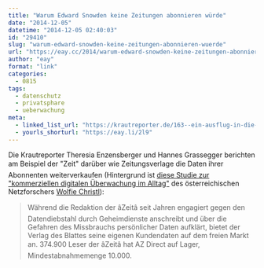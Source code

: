 ```yaml
---
title: "Warum Edward Snowden keine Zeitungen abonnieren würde"
date: "2014-12-05"
datetime: "2014-12-05 02:40:03"
id: "29410"
slug: "warum-edward-snowden-keine-zeitungen-abonnieren-wuerde"
url: "https://eay.cc/2014/warum-edward-snowden-keine-zeitungen-abonnieren-wuerde/"
author: "eay"
format: "link"
categories:
  - 0815
tags:
  - datenschutz
  - privatsphare
  - ueberwachung
meta:
  - linked_list_url: "https://krautreporter.de/163--ein-ausflug-in-die-datenminen"
  - yourls_shorturl: "https://eay.li/2l9"
---
```


Die Krautreporter Theresia Enzensberger und Hannes Grassegger berichten am Beispiel der "Zeit" darüber wie Zeitungsverlage die Daten ihrer Abonnenten weiterverkaufen (Hintergrund ist [diese Studie zur "kommerziellen digitalen Überwachung im Alltag"](http://crackedlabs.org/studie-kommerzielle-ueberwachung/) des österreichischen Netzforschers [Wolfie Christl](http://wolfie.crackedlabs.org/)):

> Während die Redaktion der âZeitâ seit Jahren engagiert gegen den Datendiebstahl durch Geheimdienste anschreibt und über die Gefahren des Missbrauchs persönlicher Daten aufklärt, bietet der Verlag des Blattes seine eigenen Kundendaten auf dem freien Markt an. 374.900 Leser der âZeitâ hat AZ Direct auf Lager, Mindestabnahmemenge 10.000.
